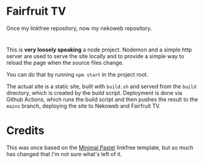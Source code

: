 # Fairfruit TV

Once my linkfree repository, now my nekoweb repository.

#

This is **very loosely speaking** a node project. Nodemon and a simple http server are used to serve the site locally and to provide a simple way to reload the page when the source files change.

You can do that by running `npm start` in the project root.

The actual site is a static site, built with `build.sh` and served from the `build` directory, which is created by the build script. Deployment is done via Github Actions, which runs the build script and then pushes the result to the `mains` branch, deploying the site to Nekoweb and Fairfruit TV.

# Credits

This was once based on the [Minimal Pastel](https://github.com/MichaelBarney/LinkFree/tree/master/Templates/Minimal%20Pastel) linkfree template, but so much has changed that I'm not sure what's left of it.
